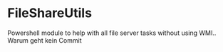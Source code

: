 # FileShareUtils
Powershell module to help with all file server tasks without using WMI..
Warum geht kein Commit

